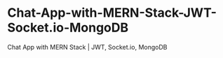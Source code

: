 # Chat-App-with-MERN-Stack-JWT-Socket.io-MongoDB
Chat App with MERN Stack | JWT, Socket.io, MongoDB
